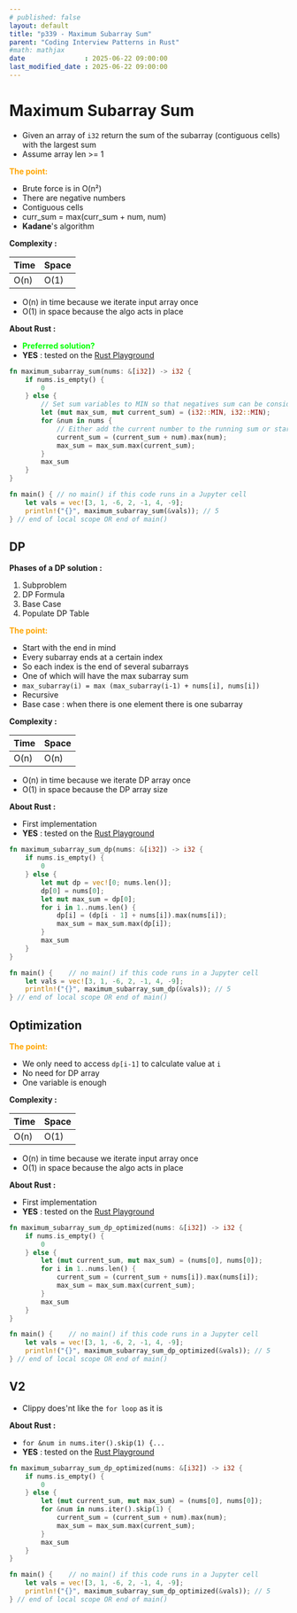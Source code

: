```yaml
---
# published: false
layout: default
title: "p339 - Maximum Subarray Sum"
parent: "Coding Interview Patterns in Rust"
#math: mathjax
date               : 2025-06-22 09:00:00
last_modified_date : 2025-06-22 09:00:00
---
```


# Maximum Subarray Sum

* Given an array of `i32` return the sum of the subarray (contiguous cells) with the largest sum
* Assume array len >= 1

<span style="color:orange"><b>The point:</b></span>

* Brute force is in O(n²)
* There are negative numbers
* Contiguous cells
* curr_sum = max(curr_sum + num, num)
* **Kadane**'s algorithm





**Complexity :**

| Time        | Space        |
|-------------|--------------|
| O(n)        | O(1)         |

* O(n) in time because we iterate input array once
* O(1) in space because the algo acts in place


**About Rust :**
* <span style="color:lime"><b>Preferred solution?</b></span>
* **YES** : tested on the [Rust Playground](https://play.rust-lang.org/)







<!-- <span style="color:red"><b>TODO : </b></span> 
* Add comments in code -->


<!-- * <span style="color:lime"><b>Preferred solution?</b></span>      -->




```rust
fn maximum_subarray_sum(nums: &[i32]) -> i32 {
    if nums.is_empty() {
        0
    } else {
        // Set sum variables to MIN so that negatives sum can be considered
        let (mut max_sum, mut current_sum) = (i32::MIN, i32::MIN);
        for &num in nums {
            // Either add the current number to the running sum or start a new subarray at the current number
            current_sum = (current_sum + num).max(num);
            max_sum = max_sum.max(current_sum);
        }
        max_sum
    }
}

fn main() { // no main() if this code runs in a Jupyter cell
    let vals = vec![3, 1, -6, 2, -1, 4, -9];
    println!("{}", maximum_subarray_sum(&vals)); // 5
} // end of local scope OR end of main()

```

## DP

**Phases of a DP solution :**
1. Subproblem
1. DP Formula
1. Base Case
1. Populate DP Table


<span style="color:orange"><b>The point:</b></span>

* Start with the end in mind
* Every subarray ends at a certain index
* So each index is the end of several subarrays
* One of which will have the max subarray sum
* `max_subarray(i) = max (max_subarray(i-1) + nums[i], nums[i])`
* Recursive
* Base case : when there is one element there is one subarray

**Complexity :**

| Time           | Space     |
|----------------|-----------|
| O(n)           | O(n)      |

* O(n) in time because we iterate DP array once
* O(1) in space because the DP array size


**About Rust :**
* First implementation
* **YES** : tested on the [Rust Playground](https://play.rust-lang.org/)





```rust
fn maximum_subarray_sum_dp(nums: &[i32]) -> i32 {
    if nums.is_empty() {
        0
    } else {
        let mut dp = vec![0; nums.len()];
        dp[0] = nums[0];
        let mut max_sum = dp[0];
        for i in 1..nums.len() {
            dp[i] = (dp[i - 1] + nums[i]).max(nums[i]);
            max_sum = max_sum.max(dp[i]);
        }
        max_sum
    }
}

fn main() {    // no main() if this code runs in a Jupyter cell
    let vals = vec![3, 1, -6, 2, -1, 4, -9];
    println!("{}", maximum_subarray_sum_dp(&vals)); // 5
} // end of local scope OR end of main()

```

## Optimization

<span style="color:orange"><b>The point:</b></span>

* We only need to access `dp[i-1]` to calculate value at `i`
* No need for DP array
* One variable is enough

**Complexity :**

| Time        | Space        |
|-------------|--------------|
| O(n)        | O(1)         |

* O(n) in time because we iterate input array once
* O(1) in space because the algo acts in place



**About Rust :**
* First implementation
* **YES** : tested on the [Rust Playground](https://play.rust-lang.org/)



```rust
fn maximum_subarray_sum_dp_optimized(nums: &[i32]) -> i32 {
    if nums.is_empty() {
        0
    } else {
        let (mut current_sum, mut max_sum) = (nums[0], nums[0]);
        for i in 1..nums.len() {
            current_sum = (current_sum + nums[i]).max(nums[i]);
            max_sum = max_sum.max(current_sum);
        }
        max_sum
    }
}

fn main() {    // no main() if this code runs in a Jupyter cell
    let vals = vec![3, 1, -6, 2, -1, 4, -9];
    println!("{}", maximum_subarray_sum_dp_optimized(&vals)); // 5
} // end of local scope OR end of main()

```

## V2

* Clippy does'nt like the `for loop` as it is

**About Rust :**
* `for &num in nums.iter().skip(1) {...`
* **YES** : tested on the [Rust Playground](https://play.rust-lang.org/)



```rust
fn maximum_subarray_sum_dp_optimized(nums: &[i32]) -> i32 {
    if nums.is_empty() {
        0
    } else {
        let (mut current_sum, mut max_sum) = (nums[0], nums[0]);
        for &num in nums.iter().skip(1) {
            current_sum = (current_sum + num).max(num);
            max_sum = max_sum.max(current_sum);
        }
        max_sum
    }
}

fn main() {    // no main() if this code runs in a Jupyter cell
    let vals = vec![3, 1, -6, 2, -1, 4, -9];
    println!("{}", maximum_subarray_sum_dp_optimized(&vals)); // 5
} // end of local scope OR end of main()

```
